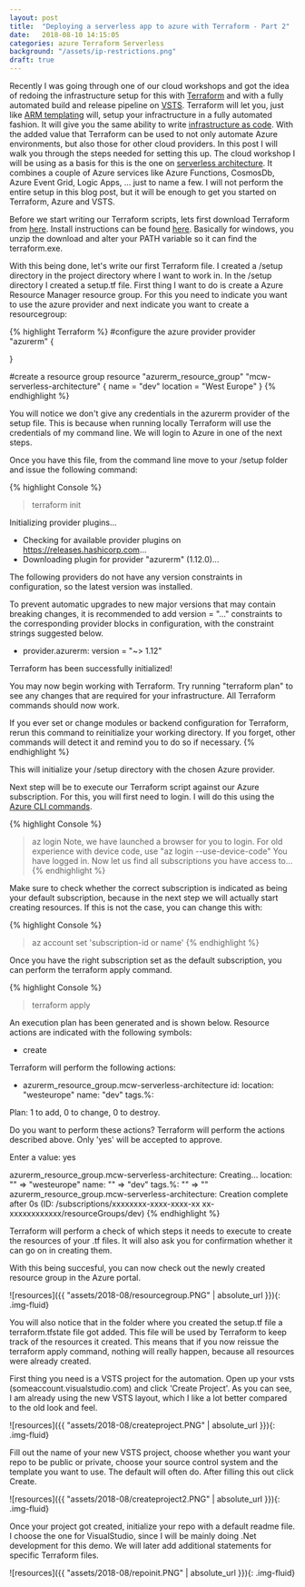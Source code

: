 ```yaml
---
layout: post
title:  "Deploying a serverless app to azure with Terraform - Part 2"
date:   2018-08-10 14:15:05
categories: azure Terraform Serverless
background: "/assets/ip-restrictions.png"
draft: true
---
```

Recently I was going through one of our cloud workshops and got the idea of redoing the infrastructure setup for this with [Terraform][terraformstart] and with a fully automated build and release pipeline on [VSTS][vstsstart]. Terraform will let you, just like [ARM templating][armstart] will, setup your infractructure in a fully automated fashion. It will give you the same ability to write [infrastructure as code][IaC]. With the added value that Terraform can be used to not only automate Azure environments, but also those for other cloud providers. In this post I will walk you through the steps needed for setting this up. The cloud workshop I will be using as a basis for this is the one on [serverless architecture][mcwserverless]. It combines a couple of Azure services like Azure Functions, CosmosDb, Azure Event Grid, Logic Apps, ... just to name a few. I will not perform the entire setup in this blog post, but it will be enough to get you started on Terraform, Azure and VSTS. 

Before we start writing our Terraform scripts, lets first download Terraform from [here][terraformdownload]. Install instructions can be found [here][terraforminstall]. Basically for windows, you unzip the download and alter your PATH variable so it can find the terraform.exe.

With this being done, let's write our first Terraform file. I created a /setup directory in the project directory where I want to work in. In the /setup directory I created a setup.tf file. First thing I want to do is create a Azure Resource Manager resource group. For this you need to indicate you want to use the azure provider and next indicate you want to create a resourcegroup: 

{% highlight Terraform %}
#configure the azure provider
provider "azurerm" {
  
}

#create a resource group
resource "azurerm_resource_group" "mcw-serverless-architecture" {
    name = "dev"
    location = "West Europe"
}
{% endhighlight %}

You will notice we don't give any credentials in the azurerm provider of the setup file. This is because when running locally Terraform will use the credentials of my command line. We will login to Azure in one of the next steps.

Once you have this file, from the command line move to your /setup folder and issue the following command:

{% highlight Console %}
> terraform init

Initializing provider plugins...
- Checking for available provider plugins on https://releases.hashicorp.com...
- Downloading plugin for provider "azurerm" (1.12.0)...

The following providers do not have any version constraints in configuration,
so the latest version was installed.

To prevent automatic upgrades to new major versions that may contain breaking
changes, it is recommended to add version = "..." constraints to the
corresponding provider blocks in configuration, with the constraint strings
suggested below.

* provider.azurerm: version = "~> 1.12"

Terraform has been successfully initialized!

You may now begin working with Terraform. Try running "terraform plan" to see
any changes that are required for your infrastructure. All Terraform commands
should now work.

If you ever set or change modules or backend configuration for Terraform,
rerun this command to reinitialize your working directory. If you forget, other
commands will detect it and remind you to do so if necessary.
{% endhighlight %}

This will initialize your /setup directory with the chosen Azure provider. 

Next step will be to execute our Terraform script against our Azure subscription. For this, you will first need to login. I will do this using the [Azure CLI commands][azurecli].

{% highlight Console %}
> az login
Note, we have launched a browser for you to login. For old experience with device code, use "az login --use-device-code"
You have logged in. Now let us find all subscriptions you have access to...
{% endhighlight %}

Make sure to check whether the correct subscription is indicated as being your default subscription, because in the next step we will actually start creating resources. If this is not the case, you can change this with:

{% highlight Console %}
> az account set 'subscription-id or name'
{% endhighlight %}

Once you have the right subscription set as the default subscription, you can perform the terraform apply command.

{% highlight Console %}
> terraform apply

An execution plan has been generated and is shown below.
Resource actions are indicated with the following symbols:
  + create

Terraform will perform the following actions:

  + azurerm_resource_group.mcw-serverless-architecture
      id:       <computed>
      location: "westeurope"
      name:     "dev"
      tags.%:   <computed>


Plan: 1 to add, 0 to change, 0 to destroy.

Do you want to perform these actions?
  Terraform will perform the actions described above.
  Only 'yes' will be accepted to approve.

  Enter a value: yes
  
azurerm_resource_group.mcw-serverless-architecture: Creating...
  location: "" => "westeurope"
  name:     "" => "dev"
  tags.%:   "" => "<computed>"
azurerm_resource_group.mcw-serverless-architecture: Creation complete after 0s (ID: /subscriptions/xxxxxxxx-xxxx-xxxx-xx
xx-xxxxxxxxxxxx/resourceGroups/dev)
{% endhighlight %}

Terraform will perform a check of which steps it needs to execute to create the resources of your .tf files. It will also ask you for confirmation whether it can go on in creating them.

With this being succesful, you can now check out the newly created resource group in the Azure portal. 

![resources]({{ "assets/2018-08/resourcegroup.PNG" | absolute_url }}){: .img-fluid}

You will also notice that in the folder where you created the setup.tf file a terraform.tfstate file got added. This file will be used by Terraform to keep track of the resources it created. This means that if you now reissue the terraform apply command, nothing will really happen, because all resources were already created. 



First thing you need is a VSTS project for the automation. Open up your vsts (someaccount.visualstudio.com) and click 'Create Project'. As you can see, I am already using the new VSTS layout, which I like a lot better compared to the old look and feel.

![resources]({{ "assets/2018-08/createproject.PNG" | absolute_url }}){: .img-fluid}

Fill out the name of your new VSTS project, choose whether you want your repo to be public or private, choose your source control system and the template you want to use. The default will often do. After filling this out click Create.

![resources]({{ "assets/2018-08/createproject2.PNG" | absolute_url }}){: .img-fluid}

Once your project got created, initialize your repo with a default readme file. I choose the one for VisualStudio, since I will be mainly doing .Net development for this demo. We will later add additional statements for specific Terraform files.

![resources]({{ "assets/2018-08/repoinit.PNG" | absolute_url }}){: .img-fluid}


[terraformstart]: https://www.terraform.io/
[vstsstart]: https://visualstudio.microsoft.com/team-services/
[armstart]: https://docs.microsoft.com/en-us/azure/azure-resource-manager/resource-group-authoring-templates
[IaC]: https://docs.microsoft.com/en-us/azure/devops/what-is-infrastructure-as-code
[mcwserverless]: https://github.com/Microsoft/MCW-Serverless-architecture 
[terraformdownload]: https://www.terraform.io/downloads.html
[terraforminstall]: https://www.terraform.io/intro/getting-started/install.html
[azurecli]: https://docs.microsoft.com/en-us/cli/azure/install-azure-cli?view=azure-cli-latest